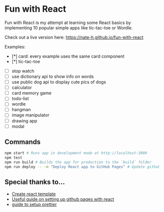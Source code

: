 # Fun with React

Fun with React is my attempt at learning some React basics by implementing 10
popular simple apps like tic-tac-toe or Wordle.

Check out a live version here: https://nate-h.github.io/fun-with-react

Examples:

- [*] card: every example uses the same card component
- [*] tic-tac-toe
- [ ] stop watch
- [ ] use dictionary api to show info on words
- [ ] use public dog api to display cute pics of dogs
- [ ] calculator
- [ ] card memory game
- [ ] todo-list
- [ ] wordle
- [ ] hangman
- [ ] image manipulator
- [ ] drawing app
- [ ] modal

## Commands

```sh
npm start # Runs app in development mode at http://localhost:3000
npm test
npm run build # Builds the app for production to the `build` folder
npm run deploy -- -m "Deploy React app to GitHub Pages" # Update github pages
```

## Special thanks to...

- [Create react template](https://create-react-app.dev/)
- [Useful guide on setting up github pages with react](https://github.com/gitname/react-gh-pages)
- [guide to setup prettier](https://levelup.gitconnected.com/configure-eslint-and-prettier-for-your-react-project-like-a-pro-2022-10287986a1b6)
